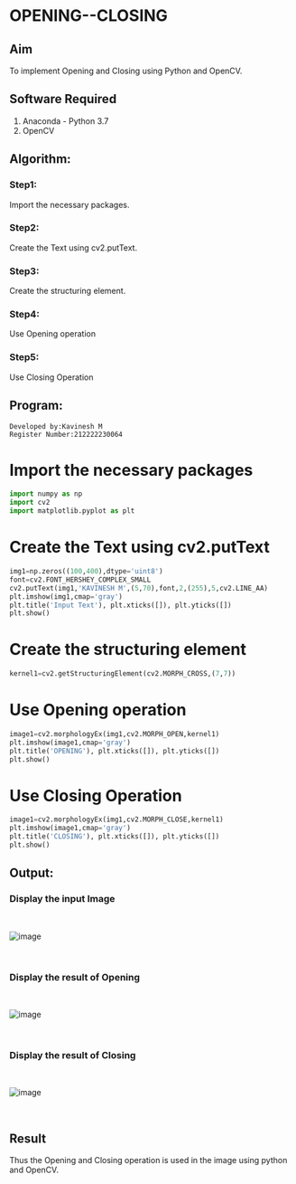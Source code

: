 # OPENING--CLOSING
## Aim
To implement Opening and Closing using Python and OpenCV.

## Software Required
1. Anaconda - Python 3.7
2. OpenCV
## Algorithm:
### Step1:
Import the necessary packages.
<br>
### Step2:
Create the Text using cv2.putText.
<br>
### Step3:
Create the structuring element.
<br>
### Step4:
Use Opening operation
<br>
### Step5:
Use Closing Operation
<br>
## Program:
```
Developed by:Kavinesh M
Register Number:212222230064
```

# Import the necessary packages
``` Python
import numpy as np
import cv2
import matplotlib.pyplot as plt
```


# Create the Text using cv2.putText
``` Python
img1=np.zeros((100,400),dtype='uint8')
font=cv2.FONT_HERSHEY_COMPLEX_SMALL
cv2.putText(img1,'KAVINESH M',(5,70),font,2,(255),5,cv2.LINE_AA)
plt.imshow(img1,cmap='gray')
plt.title('Input Text'), plt.xticks([]), plt.yticks([])
plt.show()
```
# Create the structuring element
``` Python
kernel1=cv2.getStructuringElement(cv2.MORPH_CROSS,(7,7))
```
# Use Opening operation
``` Python
image1=cv2.morphologyEx(img1,cv2.MORPH_OPEN,kernel1)
plt.imshow(image1,cmap='gray')
plt.title('OPENING'), plt.xticks([]), plt.yticks([])
plt.show()
```

# Use Closing Operation

``` Python
image1=cv2.morphologyEx(img1,cv2.MORPH_CLOSE,kernel1)
plt.imshow(image1,cmap='gray')
plt.title('CLOSING'), plt.xticks([]), plt.yticks([])
plt.show()
```
## Output:

### Display the input Image
<br>

![image](https://github.com/kavinesh8476/OPENING--CLOSING/assets/118466561/a31190ad-407b-41ce-be14-d1d68afa89a6)

<br>

### Display the result of Opening
<br>

![image](https://github.com/kavinesh8476/OPENING--CLOSING/assets/118466561/19245638-26ad-46a2-b523-a87540c942b6)

<br>

### Display the result of Closing
<br>

![image](https://github.com/kavinesh8476/OPENING--CLOSING/assets/118466561/713f61a2-dffe-4669-a1f1-7ad2c79fb13b)

<br>

## Result
Thus the Opening and Closing operation is used in the image using python and OpenCV.
